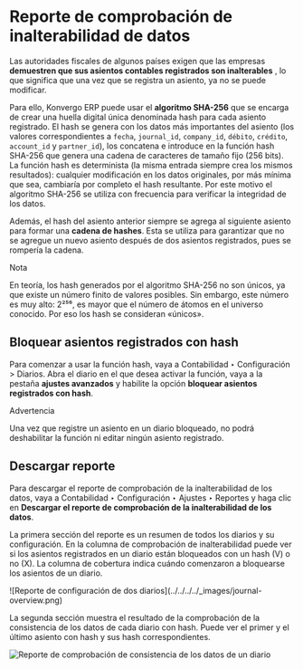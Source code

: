# Reporte de comprobación de inalterabilidad de datos

Las autoridades fiscales de algunos países exigen que las empresas
**demuestren que sus asientos contables registrados son inalterables** , lo
que significa que una vez que se registra un asiento, ya no se puede
modificar.

Para ello, Konvergo ERP puede usar el **algoritmo SHA-256** que se encarga de crear
una huella digital única denominada hash para cada asiento registrado. El hash
se genera con los datos más importantes del asiento (los valores
correspondientes a `fecha`, `journal_id`, `company_id`, `débito`, `crédito`,
`account_id` y `partner_id`), los concatena e introduce en la función hash
SHA-256 que genera una cadena de caracteres de tamaño fijo (256 bits). La
función hash es determinista (la misma entrada siempre crea los mismos
resultados): cualquier modificación en los datos originales, por más mínima
que sea, cambiaría por completo el hash resultante. Por este motivo el
algoritmo SHA-256 se utiliza con frecuencia para verificar la integridad de
los datos.

Además, el hash del asiento anterior siempre se agrega al siguiente asiento
para formar una **cadena de hashes**. Esta se utiliza para garantizar que no
se agregue un nuevo asiento después de dos asientos registrados, pues se
rompería la cadena.

<div class="alert alert-primary">
<p class="alert-title">
Nota</p><p>En teoría, los hash generados por el algoritmo SHA-256 no son únicos, ya que existe un número finito de valores posibles. Sin embargo, este número es muy alto: 2²⁵⁶, es mayor que el número de átomos en el universo conocido. Por eso los hash se consideran «únicos».</p>
</div>

## Bloquear asientos registrados con hash

Para comenzar a usar la función hash, vaya a Contabilidad ‣ Configuración >
Diarios. Abra el diario en el que desea activar la función, vaya a la pestaña
**ajustes avanzados** y habilite la opción **bloquear asientos registrados con
hash**.

<div class="alert alert-warning">
<p class="alert-title">
Advertencia</p><p>Una vez que registre un asiento en un diario bloqueado, no podrá deshabilitar la función ni editar ningún asiento registrado.</p>
</div>

## Descargar reporte

Para descargar el reporte de comprobación de la inalterabilidad de los datos,
vaya a Contabilidad ‣ Configuración ‣ Ajustes ‣ Reportes y haga clic en
**Descargar el reporte de comprobación de la inalterabilidad de los datos**.

La primera sección del reporte es un resumen de todos los diarios y su
configuración. En la columna de comprobación de inalterabilidad puede ver si
los asientos registrados en un diario están bloqueados con un hash (V) o no
(X). La columna de cobertura indica cuándo comenzaron a bloquearse los
asientos de un diario.

![Reporte de configuración de dos diarios](../../../../_images/journal-
overview.png)

La segunda sección muestra el resultado de la comprobación de la consistencia
de los datos de cada diario con hash. Puede ver el primer y el último asiento
con hash y sus hash correspondientes.

![Reporte de comprobación de consistencia de los datos de un
diario](../../../../_images/data-consistency-check.png)

